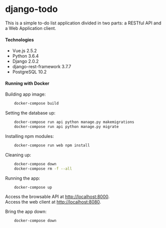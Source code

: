 # django-todo
This is a simple to-do list application divided in two parts: a RESTful API and a Web Application client.

#### Technologies
- Vue.js 2.5.2
- Python 3.6.4
- Django 2.0.2
- django-rest-framework 3.7.7
- PostgreSQL 10.2

#### Running with Docker

Building app image:
```sh
    docker-compose build
```

Setting the database up:
```sh
    docker-compose run api python manage.py makemigrations
    docker-compose run api python manage.py migrate
```

Installing npm modules:
```sh
    docker-compose run web npm install
```

Cleaning up:
```sh
    docker-compose down
    docker-compose rm -f --all
```

Running the app:
```sh
    docker-compose up
```

Access the browsable API at [http://localhost:8000](http://localhost:8000).  
Access the web client at [http://localhost:8080](http://localhost:8080).

Bring the app down:
```sh
    docker-compose down
```
